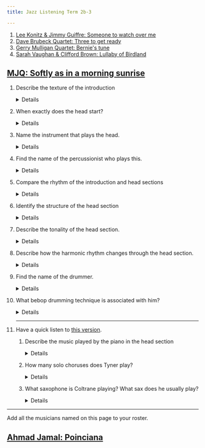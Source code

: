 ```yaml
---
title: Jazz Listening Term 2b-3

---
```


<!-- Lee Konitz & Jimmy Guiffre: Someone to watch over me -->

1. [Lee Konitz & Jimmy Guiffre: Someone to watch over me](https://www.youtube.com/watch?v=ul-5qsJlocI)
2. [Dave Brubeck Quartet: Three to get ready](https://www.youtube.com/watch?v=M7FpW4dXznA)
3. [Gerry Mulligan Quartet: Bernie's tune](https://www.youtube.com/watch?v=bheZvff6qOc)
4. [Sarah Vaughan & Clifford Brown: Lullaby of Birdland](https://www.youtube.com/watch?v=tTsV56J16iU)

## [MJQ: Softly as in a morning sunrise](https://www.youtube.com/watch?v=Q97dhFfAegw)

1. Describe the texture of the introduction

	<details>Polyphonic/contrapuntal</details>
	
2. When exactly does the head start?

	<details>0:13</details>
	
2. Name the instrument that plays the head.

	<details>Vibraphone</details>
	
2. Find the name of the percussionist who plays this.

	<details>Milt Jackson</details>
	
3. Compare the rhythm of the introduction and head sections

	<details>The introduction uses straight quavers and the head uses swung quavers</details>
	
4. Identify the structure of the head section

	<details>AABA</details>
	
5. Describe the tonality of the head section.

	<details>The head is in a minor key. The B section starts in the relative major key. However this quickly modulates back to the tonic minor.</details>
	
6. Describe how the harmonic rhythm changes through the head section.

	<details>The A sections have a faster harmonic rhythm: either one or two changes per bar. The B section has generally one chord change every two bars.</details>


3. Find the name of the drummer.

	<details>Kenny Clarke</details>
	
4. What bebop drumming technique is associated with him?

	<details>"(Dropping) bombs"</details>
	
	<hr>

1. Have a quick listen to [this version](https://www.youtube.com/watch?v=e57F_Rm3xI4).

	1. Describe the music played by the piano in the head section
		
		<details>A sections of the head are played in octaves. Tyner embellishes rhythms. In the B section he improvises instead of playing the melody. The B section uses comping in the left hand. Chord extensions used, e.g. a V7#9 chord in the final turnaround</details>
		
	1. How many solo choruses does Tyner play?

		<details>5.</details>
		
	1. What saxophone is Coltrane playing? What sax does he usually play?

		<details>Soprano sax here. He usually plays tenor.</details>

<hr>

Add all the musicians named on this page to your roster.



## [Ahmad Jamal: Poinciana](https://www.youtube.com/watch?v=Z0e2G32f3IU&list=PLTYibwdxbb3UnzzITkjtsKcvNAIg_JO2b&index=4)

